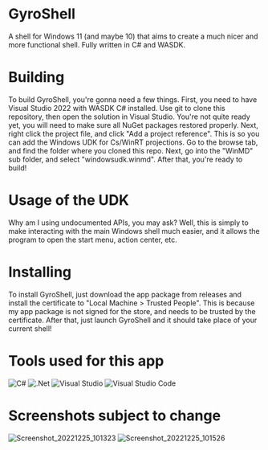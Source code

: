 # GyroShell
A shell for Windows 11 (and maybe 10) that aims to create a much nicer and more functional shell. Fully written in C# and WASDK.

# Building
To build GyroShell, you're gonna need a few things. First, you need to have Visual Studio 2022 with WASDK C# installed. Use git to clone this repository, then open the solution in Visual Studio. You're not quite ready yet, you will need to make sure all NuGet packages restored properly. Next, right click the project file, and click "Add a project reference". This is so you can add the Windows UDK for Cs/WinRT projections. Go to the browse tab, and find the folder where you cloned this repo. Next, go into the "WinMD" sub folder, and select "windowsudk.winmd". After that, you're ready to build!

# Usage of the UDK
Why am I using undocumented APIs, you may ask? Well, this is simply to make interacting with the main Windows shell much easier, and it allows the program to open the start menu, action center, etc.

# Installing
To install GyroShell, just download the app package from releases and install the certificate to "Local Machine > Trusted People". This is because my app package is not signed for the store, and needs to be trusted by the certificate. After that, just launch GyroShell and it should take place of your current shell!

# Tools used for this app
![C#](https://img.shields.io/badge/c%23-%23239120.svg?style=for-the-badge&logo=c-sharp&logoColor=white) ![.Net](https://img.shields.io/badge/.NET-5C2D91?style=for-the-badge&logo=.net&logoColor=white) ![Visual Studio](https://img.shields.io/badge/Visual%20Studio-5C2D91.svg?style=for-the-badge&logo=visual-studio&logoColor=white) ![Visual Studio Code](https://img.shields.io/badge/Visual%20Studio%20Code-0078d7.svg?style=for-the-badge&logo=visual-studio-code&logoColor=white)

# Screenshots **subject to change**
![Screenshot_20221225_101323](https://user-images.githubusercontent.com/83825746/209495446-49c0e040-2537-4f92-b47b-924777dce877.png)
![Screenshot_20221225_101526](https://user-images.githubusercontent.com/83825746/209495456-f8b4243c-ebab-4640-862e-1b2f51f8d823.png)
